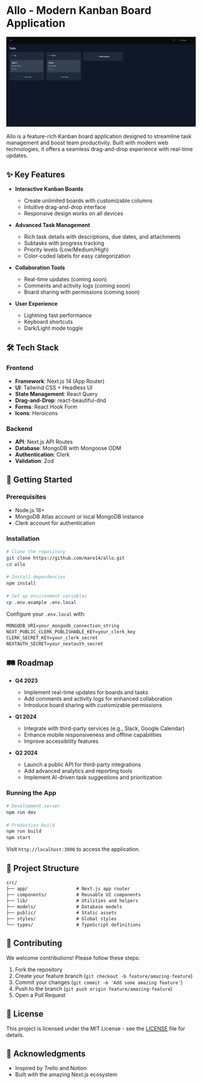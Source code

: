 # Allo - Modern Kanban Board Application

![Allo Screenshot](public/screenshot.png)

Allo is a feature-rich Kanban board application designed to streamline task management and boost team productivity. Built with modern web technologies, it offers a seamless drag-and-drop experience with real-time updates.

## ✨ Key Features

- **Interactive Kanban Boards**
  - Create unlimited boards with customizable columns
  - Intuitive drag-and-drop interface
  - Responsive design works on all devices

- **Advanced Task Management**
  - Rich task details with descriptions, due dates, and attachments
  - Subtasks with progress tracking
  - Priority levels (Low/Medium/High)
  - Color-coded labels for easy categorization

- **Collaboration Tools**
  - Real-time updates (coming soon)
  - Comments and activity logs (coming soon)
  - Board sharing with permissions (coming soon)

- **User Experience**
  - Lightning fast performance
  - Keyboard shortcuts
  - Dark/Light mode toggle

## 🛠️ Tech Stack

### Frontend
- **Framework**: Next.js 14 (App Router)
- **UI**: Tailwind CSS + Headless UI
- **State Management**: React Query
- **Drag-and-Drop**: react-beautiful-dnd
- **Forms**: React Hook Form
- **Icons**: Heroicons

### Backend
- **API**: Next.js API Routes
- **Database**: MongoDB with Mongoose ODM
- **Authentication**: Clerk
- **Validation**: Zod

## 🚀 Getting Started

### Prerequisites
- Node.js 18+
- MongoDB Atlas account or local MongoDB instance
- Clerk account for authentication

### Installation
```bash
# Clone the repository
git clone https://github.com/maro14/allo.git
cd allo

# Install dependencies
npm install

# Set up environment variables
cp .env.example .env.local
```

Configure your `.env.local` with:
```
MONGODB_URI=your_mongodb_connection_string
NEXT_PUBLIC_CLERK_PUBLISHABLE_KEY=your_clerk_key
CLERK_SECRET_KEY=your_clerk_secret
NEXTAUTH_SECRET=your_nextauth_secret
```

## 🛤️ Roadmap

- **Q4 2023**
  - Implement real-time updates for boards and tasks
  - Add comments and activity logs for enhanced collaboration
  - Introduce board sharing with customizable permissions

- **Q1 2024**
  - Integrate with third-party services (e.g., Slack, Google Calendar)
  - Enhance mobile responsiveness and offline capabilities
  - Improve accessibility features

- **Q2 2024**
  - Launch a public API for third-party integrations
  - Add advanced analytics and reporting tools
  - Implement AI-driven task suggestions and prioritization

### Running the App
```bash
# Development server
npm run dev

# Production build
npm run build
npm start
```

Visit `http://localhost:3000` to access the application.

## 📂 Project Structure

```
src/
├── app/                  # Next.js app router
├── components/           # Reusable UI components
├── lib/                  # Utilities and helpers
├── models/               # Database models
├── public/               # Static assets
├── styles/               # Global styles
└── types/                # TypeScript definitions
```

## 🤝 Contributing

We welcome contributions! Please follow these steps:

1. Fork the repository
2. Create your feature branch (`git checkout -b feature/amazing-feature`)
3. Commit your changes (`git commit -m 'Add some amazing feature'`)
4. Push to the branch (`git push origin feature/amazing-feature`)
5. Open a Pull Request

## 📄 License

This project is licensed under the MIT License - see the [LICENSE](LICENSE) file for details.

## 🙏 Acknowledgments
- Inspired by Trello and Notion
- Built with the amazing Next.js ecosystem
